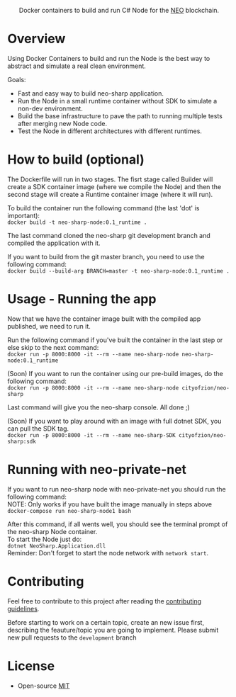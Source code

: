 <p align="center">
  Docker containers to build and run C# Node for the <a href="https://neo.org">NEO</a> blockchain.
</p>

# Overview

Using Docker Containers to build and run the Node is the best way to abstract and simulate a real clean environment.

Goals:
- Fast and easy way to build neo-sharp application.
- Run the Node in a small runtime container without SDK to simulate a non-dev environment.
- Build the base infrastructure to pave the path to running multiple tests after merging new Node code.
- Test the Node in different architectures with different runtimes.

# How to build (optional)

The Dockerfile will run in two stages. The fisrt stage called Builder will create a SDK container image (where we compile the Node) and then the second stage will create a Runtime container image (where it will run).

To build the container run the following command (the last 'dot' is important):<br>
`docker build -t neo-sharp-node:0.1_runtime .`

The last command cloned the neo-sharp git development branch and compiled the application with it.

If you want to build from the git master branch, you need to use the following command:<br>
`docker build --build-arg BRANCH=master -t neo-sharp-node:0.1_runtime .`

# Usage - Running the app

Now that we have the container image built with the compiled app published, we need to run it.

Run the following command if you've built the container in the last step or else skip to the next command:<br>
`docker run -p 8000:8000 -it --rm --name neo-sharp-node neo-sharp-node:0.1_runtime`

(Soon) If you want to run the container using our pre-build images, do the following command:<br>
`docker run -p 8000:8000 -it --rm --name neo-sharp-node cityofzion/neo-sharp`

Last command will give you the neo-sharp console. All done ;)

(Soon) If you want to play around with an image with full dotnet SDK, you can pull the SDK tag.<br>
`docker run -p 8000:8000 -it --rm --name neo-sharp-SDK cityofzion/neo-sharp:sdk`

# Running with neo-private-net
If you want to run neo-sharp node with neo-private-net you should run the following command:<br>
NOTE: Only works if you have built the image manually in steps above<br>
`docker-compose run neo-sharp-node1 bash`<br>

After this command, if all wents well, you should see the terminal prompt of the neo-sharp Node container.<br>
To start the Node just do:<br>
`dotnet NeoSharp.Application.dll`<br>
Reminder: Don't forget to start the node network with `network start`.

# Contributing

Feel free to contribute to this project after reading the
[contributing guidelines](https://github.com/CityOfZion/neo-sharp/blob/master/CONTRIBUTING.md).

Before starting to work on a certain topic, create an new issue first, describing the feauture/topic you are going to implement. Please submit new pull requests to the `development` branch

# License

- Open-source [MIT](https://github.com/CityOfZion/neo-sharp/blob/master/LICENCE.md)

